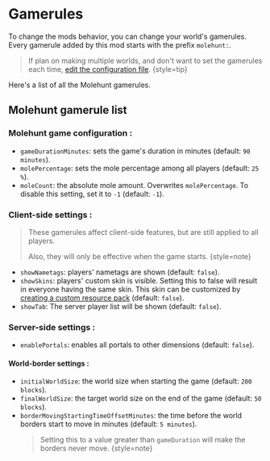 # Gamerules

To change the mods behavior, you can change your world's gamerules. Every gamerule added 
by this mod starts with the prefix `molehunt:`.

> If plan on making multiple worlds, and don't want to set the gamerules each time,
> [edit the configuration file](config-file.md).
{style=tip}

Here's a list of all the Molehunt gamerules.

## Molehunt gamerule list

### Molehunt game configuration :

- `gameDurationMinutes`: sets the game's duration in minutes (default: `90 minutes`).
- `molePercentage`: sets the mole percentage among all players (default: `25 %`).
- `moleCount`: the absolute mole amount. Overwrites `molePercentage`. To disable 
  this setting, set it to `-1` (default: `-1`). 

### Client-side settings :

> These gamerules affect client-side features, but are still applied to all players.
> 
> Also, they will only be effective when the game starts.
{style=note}

- `showNametags`: players' nametags are shown (default: `false`).
- `showSkins`: players' custom skin is visible. Setting this to false will
  result in everyone having the same skin. This skin can be customized by [creating
  a custom resource pack](resource-pack.md) (default: `false`).
- `showTab`: The server player list will be shown (default: `false`).

### Server-side settings :

- `enablePortals`: enables all portals to other dimensions (default: `false`).

#### World-border settings :

- `initialWorldSize`: the world size when starting the game (default: `200 blocks`).
- `finalWorldSize`: the target world size on the end of the game (default: `50 blocks`).
- `borderMovingStartingTimeOffsetMinutes`: the time before the world borders start to move in minutes (default: `5 minutes`).
  > Setting this to a value greater than `gameDuration` will make the borders never move.
  {style=note}

